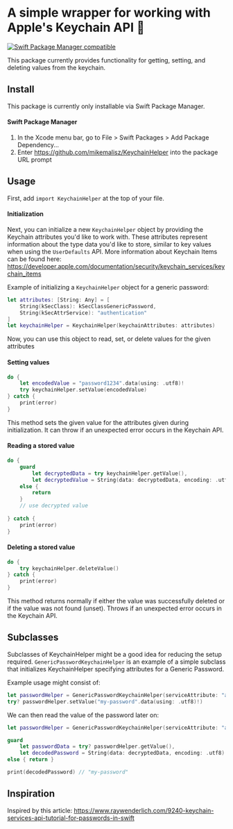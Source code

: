 # A simple wrapper for working with Apple's Keychain API 🔑 

[![Swift Package Manager compatible](https://img.shields.io/badge/Swift%20Package%20Manager-compatible-brightgreen.svg)](https://github.com/apple/swift-package-manager)

This package currently provides functionality for getting, setting, and deleting values from the keychain. 

## Install

This package is currently only installable via Swift Package Manager.

#### Swift Package Manager

1. In the Xcode menu bar, go to File > Swift Packages > Add Package Dependency...
2. Enter https://github.com/mikemalisz/KeychainHelper into the package URL prompt

## Usage

First, add `import KeychainHelper` at the top of your file.

#### Initialization

Next, you can initialize a new `KeychainHelper` object by providing the Keychain attributes you'd like to work with. These attributes represent information about the type data you'd like to store, similar to key values when using the `UserDefaults` API. More information about Keychain Items can be found here: https://developer.apple.com/documentation/security/keychain_services/keychain_items

Example of initializing a `KeychainHelper` object for a generic password:

```Swift
let attributes: [String: Any] = [
    String(kSecClass): kSecClassGenericPassword, 
    String(kSecAttrService): "authentication"
]
let keychainHelper = KeychainHelper(keychainAttributes: attributes)
```
Now, you can use this object to read, set, or delete values for the given attributes

#### Setting values

```Swift
do {
    let encodedValue = "password1234".data(using: .utf8)!
    try keychainHelper.setValue(encodedValue)
} catch {
    print(error)
}
```

This method sets the given value for the attributes given during initialization. It can throw if an unexpected error occurs in the Keychain API.

#### Reading a stored value

```Swift
do {
    guard 
        let decryptedData = try keychainHelper.getValue(),
        let decryptedValue = String(data: decryptedData, encoding: .utf8)
    else { 
        return
    }
    // use decrypted value
    
} catch {
    print(error)
}
```
#### Deleting a stored value
```Swift
do {
    try keychainHelper.deleteValue()
} catch {
    print(error)
}
```
This method returns normally if either the value was successfully deleted or if the value was not found (unset). Throws if an unexpected error occurs in the Keychain API.

## Subclasses

Subclasses of KeychainHelper might be a good idea for reducing the setup required. `GenericPasswordKeychainHelper` is an example of a simple subclass that initializes KeychainHelper specifying attributes for a Generic Password. 

Example usage might consist of:

```Swift
let passwordHelper = GenericPasswordKeychainHelper(serviceAttribute: "authentication")
try? passwordHelper.setValue("my-password".data(using: .utf8)!)
```

We can then read the value of the password later on:

```Swift
let passwordHelper = GenericPasswordKeychainHelper(serviceAttribute: "authentication")

guard 
    let passwordData = try? passwordHelper.getValue(),
    let decodedPassword = String(data: decryptedData, encoding: .utf8)
else { return }

print(decodedPassword) // "my-password"
```

## Inspiration
Inspired by this article: https://www.raywenderlich.com/9240-keychain-services-api-tutorial-for-passwords-in-swift
